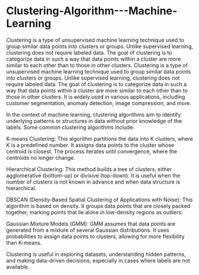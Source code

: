 # Clustering-Algorithm---Machine-Learning
Clustering is a type of unsupervised machine learning technique used to group similar data points into clusters or groups. Unlike supervised learning, clustering does not require labeled data. The goal of clustering is to categorize data in such a way that data points within a cluster are more similar to each other than to those in other clusters. 
Clustering is a type of unsupervised machine learning technique used to group similar data points into clusters or groups. Unlike supervised learning, clustering does not require labeled data. The goal of clustering is to categorize data in such a way that data points within a cluster are more similar to each other than to those in other clusters. It is widely used in various applications, including customer segmentation, anomaly detection, image compression, and more.

In the context of machine learning, clustering algorithms aim to identify underlying patterns or structures in data without prior knowledge of the labels. Some common clustering algorithms include:

K-means Clustering: This algorithm partitions the data into K clusters, where K is a predefined number. It assigns data points to the cluster whose centroid is closest. The process iterates until convergence, where the centroids no longer change.

Hierarchical Clustering: This method builds a tree of clusters, either agglomerative (bottom-up) or divisive (top-down). It is useful when the number of clusters is not known in advance and when data structure is hierarchical.

DBSCAN (Density-Based Spatial Clustering of Applications with Noise): This algorithm is based on density. It groups data points that are closely packed together, marking points that lie alone in low-density regions as outliers.

Gaussian Mixture Models (GMM): GMM assumes that data points are generated from a mixture of several Gaussian distributions. It uses probabilities to assign data points to clusters, allowing for more flexibility than K-means.

Clustering is useful in exploring datasets, understanding hidden patterns, and making data-driven decisions, especially in cases where labels are not available.

